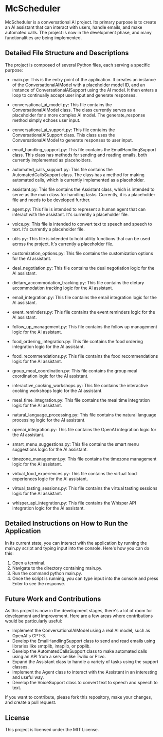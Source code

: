 # McScheduler

McScheduler is a conversational AI project. Its primary purpose is to create an AI assistant that can interact with users, handle emails, and make automated calls. The project is now in the development phase, and many functionalities are being implemented.

## Detailed File Structure and Descriptions

The project is composed of several Python files, each serving a specific purpose:

- main.py: This is the entry point of the application. It creates an instance of the ConversationalAIModel with a placeholder model ID, and an instance of ConversationalAISupport using the AI model. It then enters a loop to continually accept user input and generate responses.

- conversational_ai_model.py: This file contains the ConversationalAIModel class. The class currently serves as a placeholder for a more complex AI model. The generate_response method simply echoes user input.

- conversational_ai_support.py: This file contains the ConversationalAISupport class. This class uses the ConversationalAIModel to generate responses to user input.

- email_handling_support.py: This file contains the EmailHandlingSupport class. This class has methods for sending and reading emails, both currently implemented as placeholders.

- automated_calls_support.py: This file contains the AutomatedCallsSupport class. The class has a method for making automated calls, which is currently implemented as a placeholder.

- assistant.py: This file contains the Assistant class, which is intended to serve as the main class for handling tasks. Currently, it is a placeholder file and needs to be developed further.

- agent.py: This file is intended to represent a human agent that can interact with the assistant. It's currently a placeholder file.

- voice.py: This file is intended to convert text to speech and speech to text. It's currently a placeholder file.

- utils.py: This file is intended to hold utility functions that can be used across the project. It's currently a placeholder file.

- customization_options.py: This file contains the customization options for the AI assistant.

- deal_negotiation.py: This file contains the deal negotiation logic for the AI assistant.

- dietary_accommodation_tracking.py: This file contains the dietary accommodation tracking logic for the AI assistant.

- email_integration.py: This file contains the email integration logic for the AI assistant.

- event_reminders.py: This file contains the event reminders logic for the AI assistant.

- follow_up_management.py: This file contains the follow up management logic for the AI assistant.

- food_ordering_integration.py: This file contains the food ordering integration logic for the AI assistant.

- food_recommendations.py: This file contains the food recommendations logic for the AI assistant.

- group_meal_coordination.py: This file contains the group meal coordination logic for the AI assistant.

- interactive_cooking_workshops.py: This file contains the interactive cooking workshops logic for the AI assistant.

- meal_time_integration.py: This file contains the meal time integration logic for the AI assistant.

- natural_language_processing.py: This file contains the natural language processing logic for the AI assistant.

- openai_integration.py: This file contains the OpenAI integration logic for the AI assistant.

- smart_menu_suggestions.py: This file contains the smart menu suggestions logic for the AI assistant.

- timezone_management.py: This file contains the timezone management logic for the AI assistant.

- virtual_food_experiences.py: This file contains the virtual food experiences logic for the AI assistant.

- virtual_tasting_sessions.py: This file contains the virtual tasting sessions logic for the AI assistant.

- whisper_api_integration.py: This file contains the Whisper API integration logic for the AI assistant.

## Detailed Instructions on How to Run the Application

In its current state, you can interact with the application by running the main.py script and typing input into the console. Here's how you can do this:

1. Open a terminal.
2. Navigate to the directory containing main.py.
3. Run the command python main.py.
4. Once the script is running, you can type input into the console and press Enter to see the response.

## Future Work and Contributions

As this project is now in the development stages, there's a lot of room for development and improvement. Here are a few areas where contributions would be particularly useful:

- Implement the ConversationalAIModel using a real AI model, such as OpenAI's GPT-3.
- Develop the EmailHandlingSupport class to send and read emails using libraries like smtplib, imaplib, or poplib.
- Develop the AutomatedCallsSupport class to make automated calls using an API from a service like Twilio or Plivo.
- Expand the Assistant class to handle a variety of tasks using the support classes.
- Implement the Agent class to interact with the Assistant in an interesting and useful way.
- Develop the VoiceSupport class to convert text to speech and speech to text.

If you want to contribute, please fork this repository, make your changes, and create a pull request.

## License

This project is licensed under the MIT License.